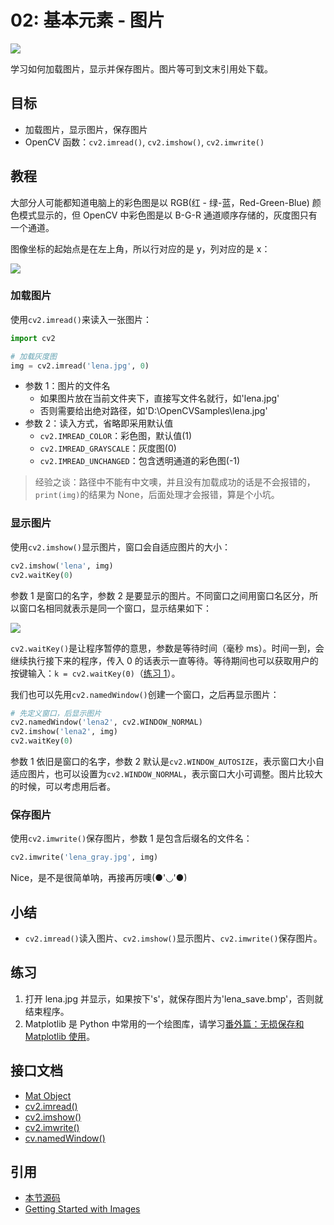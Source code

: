 # 02: 基本元素 - 图片

![](http://cos.codec.wang/cv2_image_coordinate_channels.jpg)

学习如何加载图片，显示并保存图片。图片等可到文末引用处下载。

## 目标

* 加载图片，显示图片，保存图片
* OpenCV 函数：`cv2.imread()`, `cv2.imshow()`, `cv2.imwrite()`

## 教程

大部分人可能都知道电脑上的彩色图是以 RGB\(红 - 绿-蓝，Red-Green-Blue\) 颜色模式显示的，但 OpenCV 中彩色图是以 B-G-R 通道顺序存储的，灰度图只有一个通道。

图像坐标的起始点是在左上角，所以行对应的是 y，列对应的是 x：

![](http://cos.codec.wang/cv2_image_coordinate_channels.jpg)

### 加载图片

使用`cv2.imread()`来读入一张图片：

```python
import cv2

# 加载灰度图
img = cv2.imread('lena.jpg', 0)
```

* 参数 1：图片的文件名
  * 如果图片放在当前文件夹下，直接写文件名就行，如'lena.jpg'
  * 否则需要给出绝对路径，如'D:\OpenCVSamples\lena.jpg'
* 参数 2：读入方式，省略即采用默认值
  * `cv2.IMREAD_COLOR`：彩色图，默认值\(1\)
  * `cv2.IMREAD_GRAYSCALE`：灰度图\(0\)
  * `cv2.IMREAD_UNCHANGED`：包含透明通道的彩色图\(-1\)

> 经验之谈：路径中不能有中文噢，并且没有加载成功的话是不会报错的，`print(img)`的结果为 None，后面处理才会报错，算是个小坑。

### 显示图片

使用`cv2.imshow()`显示图片，窗口会自适应图片的大小：

```python
cv2.imshow('lena', img)
cv2.waitKey(0)
```

参数 1 是窗口的名字，参数 2 是要显示的图片。不同窗口之间用窗口名区分，所以窗口名相同就表示是同一个窗口，显示结果如下：

![](http://cos.codec.wang/cv2_show_lena_gray.jpg)

`cv2.waitKey()`是让程序暂停的意思，参数是等待时间（毫秒 ms）。时间一到，会继续执行接下来的程序，传入 0 的话表示一直等待。等待期间也可以获取用户的按键输入：`k = cv2.waitKey(0)`（[练习 1](#练习)）。

我们也可以先用`cv2.namedWindow()`创建一个窗口，之后再显示图片：

```python
# 先定义窗口，后显示图片
cv2.namedWindow('lena2', cv2.WINDOW_NORMAL)
cv2.imshow('lena2', img)
cv2.waitKey(0)
```

参数 1 依旧是窗口的名字，参数 2 默认是`cv2.WINDOW_AUTOSIZE`，表示窗口大小自适应图片，也可以设置为`cv2.WINDOW_NORMAL`，表示窗口大小可调整。图片比较大的时候，可以考虑用后者。

### 保存图片

使用`cv2.imwrite()`保存图片，参数 1 是包含后缀名的文件名：

```python
cv2.imwrite('lena_gray.jpg', img)
```

Nice，是不是很简单呐，再接再厉噢\(●'◡'●\)

## 小结

* `cv2.imread()`读入图片、`cv2.imshow()`显示图片、`cv2.imwrite()`保存图片。

## 练习

1. 打开 lena.jpg 并显示，如果按下's'，就保存图片为'lena\_save.bmp'，否则就结束程序。
2. Matplotlib 是 Python 中常用的一个绘图库，请学习[番外篇：无损保存和 Matplotlib 使用](./extra-02-high-quality-save-and-matplotlib)。

## 接口文档

* [Mat Object](https://docs.opencv.org/4.0.0/d3/d63/classcv_1_1Mat.html)
* [cv2.imread\(\)](https://docs.opencv.org/4.0.0/d4/da8/group__imgcodecs.html#ga288b8b3da0892bd651fce07b3bbd3a56)
* [cv2.imshow\(\)](https://docs.opencv.org/4.0.0/d7/dfc/group__highgui.html#ga453d42fe4cb60e5723281a89973ee563)
* [cv2.imwrite\(\)](https://docs.opencv.org/4.0.0/d4/da8/group__imgcodecs.html#gabbc7ef1aa2edfaa87772f1202d67e0ce)
* [cv.namedWindow\(\)](https://docs.opencv.org/4.0.0/d7/dfc/group__highgui.html#ga5afdf8410934fd099df85c75b2e0888b)

## 引用

* [本节源码](https://github.com/codecwang/OpenCV-Python-Tutorial/tree/master/02-Basic-Element-Image)
* [Getting Started with Images](http://opencv-python-tutroals.readthedocs.io/en/latest/py_tutorials/py_gui/py_image_display/py_image_display.html)

